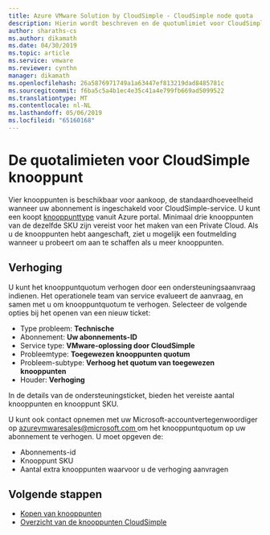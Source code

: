 ```yaml
---
title: Azure VMware Solution by CloudSimple - CloudSimple node quota
description: Hierin wordt beschreven en de quotumlimiet voor CloudSimple knooppunten om aan te vragen voor een toename van quota
author: sharaths-cs
ms.author: dikamath
ms.date: 04/30/2019
ms.topic: article
ms.service: vmware
ms.reviewer: cynthn
manager: dikamath
ms.openlocfilehash: 26a5876971749a1a63447ef813219dad8485781c
ms.sourcegitcommit: f6ba5c5a4b1ec4e35c41a4e799fb669ad5099522
ms.translationtype: MT
ms.contentlocale: nl-NL
ms.lasthandoff: 05/06/2019
ms.locfileid: "65160168"
---
```

# <a name="cloudsimple-node-quota-limits"></a>De quotalimieten voor CloudSimple knooppunt

Vier knooppunten is beschikbaar voor aankoop, de standaardhoeveelheid wanneer uw abonnement is ingeschakeld voor CloudSimple-service.  U kunt een koopt [knooppunttype](cloudsimple-node.md) vanuit Azure portal.  Minimaal drie knooppunten van de dezelfde SKU zijn vereist voor het maken van een Private Cloud.  Als u de knooppunten hebt aangeschaft, ziet u mogelijk een foutmelding wanneer u probeert om aan te schaffen als u meer knooppunten.

## <a name="quota-increase"></a>Verhoging

U kunt het knooppuntquotum verhogen door een ondersteuningsaanvraag indienen. Het operationele team van service evalueert de aanvraag, en samen met u om knooppuntquotum te verhogen.  Selecteer de volgende opties bij het openen van een nieuw ticket:

* Type probleem: **Technische**
* Abonnement: **Uw abonnements-ID**
* Service type: **VMware-oplossing door CloudSimple**
* Probleemtype: **Toegewezen knooppunten quotum**
* Probleem-subtype: **Verhoog het quotum van toegewezen knooppunten**
* Houder: **Verhoging**

In de details van de ondersteuningsticket, bieden het vereiste aantal knooppunten en knooppunt SKU.

U kunt ook contact opnemen met uw Microsoft-accountvertegenwoordiger op [ azurevmwaresales@microsoft.com ](mailto:azurevmwaresales@microsoft.com) om het knooppuntquotum op uw abonnement te verhogen.  U moet opgeven de:

* Abonnements-id
* Knooppunt SKU
* Aantal extra knooppunten waarvoor u de verhoging aanvragen

## <a name="next-steps"></a>Volgende stappen

* [Kopen van knooppunten](create-nodes.md)
* [Overzicht van de knooppunten CloudSimple](cloudsimple-node.md)